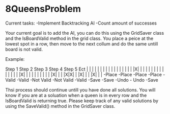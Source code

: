 # 8QueensProblem

Current tasks:
-Implement Backtracking AI
-Count amount of successes


Your current goal is to add the AI, you can do this using the GridSaver class and the IsBoardValid method in the grid class.
You place a peice at the lowest spot in a row, then move to the next collum and do the same untill board is not valid.

Example:

Step 1        Step 2      Step 3       Step 4      Step 5      Ect
| | | |       | | | |     | | | |      | | | |     | |X| |
| | | |       | | | |     | | | |      | |X| |     | | | |
| | | |       |X| | |     |X|X| |      |X| | |     |X| | |
               -Place     -Place        -Place      -Place
-Valid         -Valid     -Not Valid    -Not Valid  -Valid
-Save          -Save      -Undo         - Undo      -Save


Thsi process should continue untill you have done all solutions. You will know if you are at a soluation when a queen is in every row
and the IsBoardValid is returning true. Please keep track of any valid solutions by using the SaveValid() method in the GridSaver class.
